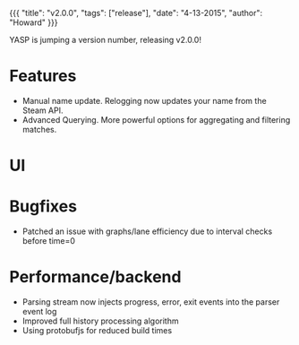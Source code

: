{{{ "title": "v2.0.0", "tags": ["release"], "date": "4-13-2015", "author": "Howard" }}}

YASP is jumping a version number, releasing v2.0.0!

<!--more-->

Features
====
* Manual name update. Relogging now updates your name from the Steam API.
* Advanced Querying.  More powerful options for aggregating and filtering matches.

UI
====

Bugfixes
====
* Patched an issue with graphs/lane efficiency due to interval checks before time=0

Performance/backend
====
* Parsing stream now injects progress, error, exit events into the parser event log
* Improved full history processing algorithm
* Using protobufjs for reduced build times
